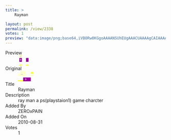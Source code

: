 ```yaml
---
title: >
    Rayman

layout: post
permalink: /view/2338
votes: 1
preview: "data:image/png;base64,iVBORw0KGgoAAAANSUhEUgAAACUAAAAgCAIAAAAaMSbnAAAABnRSTlMA/wD/AP5AXyvrAAAAt0lEQVRIie2W0Q3DIAxEfVUnqrpSPZS7UtuRevkqJRgUpEAUIe7rROw8cUQmIL/y10fk/vOvyMc1u3R1K3T+3QomIhe/BCAxfXkkE9NQPs+W6Xll9jd5O7Q6P0P+8JS3mncZnoX2R/Cj55nnKVWpB/GUajCD9UCeI89+8vNMQpIGO4LXiRR4NZdOXMPyo+320b8XrP9fumv0PCdv8s7MS+Z1CV85E7bbfQWjiUw3nffK30co+DZaAERlLt+99fPmAAAAAElFTkSuQmCC"
---
```

<dl class="side-by-side">
<dt>Preview</dt>
<dd>
    <img class="preview" src="data:image/png;base64,iVBORw0KGgoAAAANSUhEUgAAACUAAAAgCAIAAAAaMSbnAAAABnRSTlMA/wD/AP5AXyvrAAAAt0lEQVRIie2W0Q3DIAxEfVUnqrpSPZS7UtuRevkqJRgUpEAUIe7rROw8cUQmIL/y10fk/vOvyMc1u3R1K3T+3QomIhe/BCAxfXkkE9NQPs+W6Xll9jd5O7Q6P0P+8JS3mncZnoX2R/Cj55nnKVWpB/GUajCD9UCeI89+8vNMQpIGO4LXiRR4NZdOXMPyo+320b8XrP9fumv0PCdv8s7MS+Z1CV85E7bbfQWjiUw3nffK30co+DZaAERlLt+99fPmAAAAAElFTkSuQmCC">
</dd>
<dt>Original</dt>
<dd>
    <img class="preview" src="data:image/png;base64,iVBORw0KGgoAAAANSUhEUgAAAEAAAAAgCAYAAACinX6EAAAAnElEQVR42u3ZDQqAIAwF4N3/Bt6pO62IfqExaSy19x4NCgr0Q6aQiBPVSSMlo4cABGgPoLpcRhEADeDpmQAEaDhBEAArP9gGawHWV7ec90AA4CugTQ/4pM8QgADgAP4g7umvhyWPjwAEAAfwUqRoZnV/kCIAAezB74EEuE48gkAAArAHcBdIPknZPx1qKhsgmpcAx+fDA7gI6CtgBiKOH6HkGr+CAAAAAElFTkSuQmCC">
</dd>
<dt>Title</dt>
<dd>Rayman</dd>
<dt>Description</dt>
<dd>ray man a ps(playstaion1) game charcter</dd>
<dt>Added By</dt>
<dd>ZEROxPAIN</dd>
<dt>Added On</dt>
<dd>2010-08-31</dd>
<dt>Votes</dt>
<dd>1</dd>
</dl>
